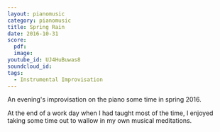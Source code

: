 ```yaml
---
layout: pianomusic
category: pianomusic
title: Spring Rain
date: 2016-10-31
score:
  pdf:
  image:
youtube_id: UJ4HuBuwas8
soundcloud_id:
tags:
  - Instrumental Improvisation
---
```


An evening's improvisation on the piano some time in spring 2016.

At the end of a work day when I had taught most of the time, I enjoyed taking some time out to wallow in my own musical meditations.
